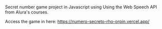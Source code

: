 Secret number game project in Javascript using Using the Web Speech API from Alura's courses.

Access the game in here: https://numero-secreto-rho-orpin.vercel.app/
